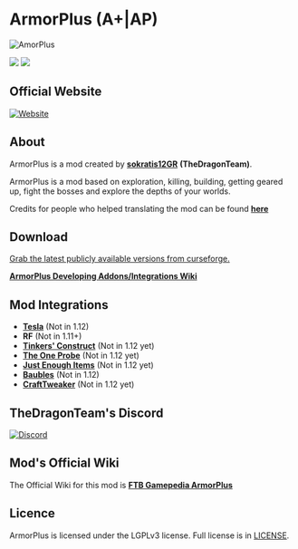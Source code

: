 # ArmorPlus (A+|AP)

![](https://sokratis12gr.com/uploads/headerimg.jpg "AmorPlus")

[![](http://cf.way2muchnoise.eu/full_armorplus_downloads.svg)](https://minecraft.curseforge.com/projects/armorplus)
[![](http://cf.way2muchnoise.eu/versions/armorplus.svg)](https://minecraft.curseforge.com/projects/armorplus)

## Official Website

[![Website](https://img.shields.io/website-online-offline-green-orange/https/sokratis12gr.com/mods/armorplus/index.php.svg?style=flat)](https://sokratis12gr.com/mods/armorplus/)

## About

ArmorPlus is a mod created by **[sokratis12GR](https://sokratis12gr.com)** **(TheDragonTeam)**. 

ArmorPlus is a mod based on exploration, killing, building, getting geared up, fight the bosses and explore the depths of your worlds.

Credits for people who helped translating the mod can be found **[here](https://github.com/TheDragonTeam/ArmorPlus/blob/1.12/src/main/resources/assets/armorplus/lang/credits.md)**

## Download

[Grab the latest publicly available versions from curseforge.](https://minecraft.curseforge.com/projects/armorplus/files)

**[ArmorPlus Developing Addons/Integrations Wiki](https://github.com/TheDragonTeam/ArmorPlus/wiki)**

## Mod Integrations

* **[Tesla](https://minecraft.curseforge.com/projects/tesla)** (Not in 1.12)
* **RF** (Not in 1.11+)
* **[Tinkers' Construct](https://minecraft.curseforge.com/projects/tinkers-construct)** (Not in 1.12 yet)
* **[The One Probe](https://minecraft.curseforge.com/projects/the-one-probe)** (Not in 1.12 yet)
* **[Just Enough Items](https://minecraft.curseforge.com/projects/just-enough-items-jei)** (Not in 1.12 yet)
* **[Baubles](https://minecraft.curseforge.com/projects/baubles)** (Not in 1.12)
* **[CraftTweaker](https://minecraft.curseforge.com/projects/crafttweaker)** (Not in 1.12 yet)

## TheDragonTeam's Discord

[![Discord](https://img.shields.io/discord/213305542712623105.svg?style=flat)](https://discord.gg/ZVwmqyx)

## Mod's Official Wiki

The Official Wiki for this mod is
**[FTB Gamepedia ArmorPlus](https://ftb.gamepedia.com/ArmorPlus)**

## Licence

ArmorPlus is licensed under the LGPLv3 license. Full license is in [LICENSE](https://github.com/TheDragonTeam/ArmorPlus/blob/1.12/LICENSE).
